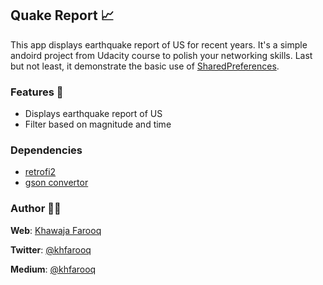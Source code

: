 ## Quake Report 📈
This app displays earthquake report of US for recent years. It's a simple andoird project from Udacity course to polish your networking skills. Last but not least, it demonstrate the basic use of [SharedPreferences](https://developer.android.com/training/data-storage/shared-preferences.html).

### Features 🏅
- Displays earthquake report of US
- Filter based on magnitude and time

### Dependencies
- [retrofi2](https://github.com/square/retrofit)
- [gson convertor](https://github.com/square/retrofit/tree/master/retrofit-converters/gson)


### Author 🙏🏻
**Web**: [Khawaja Farooq](http://khawajafarooq.github.io)

**Twitter**: [@khfarooq](https://twitter.com/khfarooq)

**Medium**: [@khfarooq](https://medium.com/@khfarooq)
